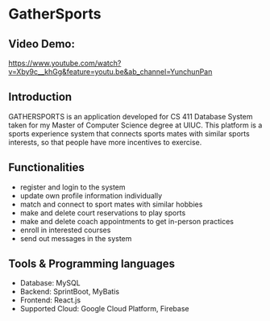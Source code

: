 # GatherSports
## Video Demo:
https://www.youtube.com/watch?v=Xby9c__khGg&feature=youtu.be&ab_channel=YunchunPan
## Introduction
GATHERSPORTS is an application developed for CS 411 Database System taken for my Master of Computer Science degree at UIUC. This platform is a sports experience system that connects sports mates with similar sports interests, so that people have more incentives to exercise.
## Functionalities
- register and login to the system
- update own profile information individually
- match and connect to sport mates with similar hobbies
- make and delete court reservations to play sports
- make and delete coach appointments to get in-person practices
- enroll in interested courses
- send out messages in the system
## Tools & Programming languages
- Database: MySQL
- Backend: SprintBoot, MyBatis
- Frontend: React.js
- Supported Cloud: Google Cloud Platform, Firebase
